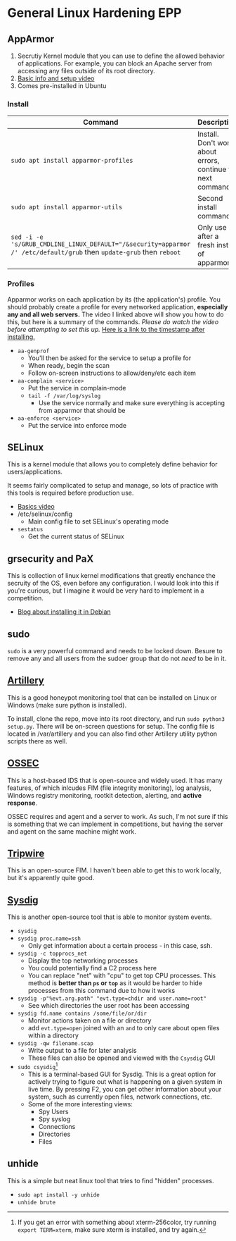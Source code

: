 # General Linux Hardening EPP 

## AppArmor 
   1. Secrutiy Kernel module that you can use to define the allowed behavior of applications. For example, you can block an Apache server from accessing any files outside of its root directory. 
   2. [Basic info and setup video](https://www.youtube.com/watch?v=zPkrcTidwQI)
   3. Comes pre-installed in Ubuntu 

### Install 
| Command | Description |
| - | - |
| `sudo apt install apparmor-profiles`  | Install. Don't worry about errors, continue to next command.
| `sudo apt install apparmor-utils` | Second install command. |
| `sed -i -e 's/GRUB_CMDLINE_LINUX_DEFAULT="/&security=apparmor /' /etc/default/grub` then `update-grub` then `reboot` | Only use after a fresh install of apparmor | 

### Profiles 
Apparmor works on each application by its (the application's) profile. You should probably create a profile for every networked application, **especially any and all web servers.** The video I linked above will show you how to do this, but here is a summary of the commands. *Please do watch the video before attempting to set this up.* [Here is a link to the timestamp after installing.](https://youtu.be/zPkrcTidwQI?t=585)

- `aa-genprof` 
  - You'll then be asked for the service to setup a profile for
  - When ready, begin the scan
  - Follow on-screen instructions to allow/deny/etc each item
- `aa-complain <service>` 
  - Put the service in complain-mode 
  - `tail -f /var/log/syslog` 
    - Use the service normally and make sure everything is accepting from apparmor that should be
- `aa-enforce <service>`
  - Put the service into enforce mode

## SELinux
This is a kernel module that allows you to completely define behavior for users/applications. 

It seems fairly complicated to setup and manage, so lots of practice with this tools is required before production use. 

- [Basics video](https://www.youtube.com/watch?v=gma-IRr5mnk)
- /etc/selinux/config
  - Main config file to set SELinux's operating mode
- `sestatus`
  - Get the current status of SELinux 

## grsecurity and PaX
This is collection of linux kernel modifications that greatly enchance the secruity of the OS, even before any configuration. I would look into this if you're curious, but I imagine it would be very hard to implement in a competition. 

- [Blog about installing it in Debian](https://micahflee.com/2016/01/debian-grsecurity/) 

## sudo
`sudo` is a very powerful command and needs to be locked down. Besure to remove any and all users from the sudoer group that do not *need* to be in it. 

## [Artillery](https://github.com/BinaryDefense/artillery)
This is a good honeypot monitoring tool that can be installed on Linux or Windows (make sure python is installed). 

To install, clone the repo, move into its root directory, and run `sudo python3 setup.py`. There will be on-screen questions for setup. The config file is located in /var/artillery and you can also find other Artillery utility python scripts there as well. 

## [OSSEC](https://www.ossec.net/)
This is a host-based IDS that is open-source and widely used. It has many features, of which inlcudes FIM (file integrity monitoring), log analysis, Windows registry monitoring, rootkit detection, alerting, and **active response**. 

OSSEC requires and agent and a server to work. As such, I'm not sure if this is something that we can implement in competitions, but having the server and agent on the same machine might work. 

## [Tripwire](https://github.com/Tripwire/tripwire-open-source)
This is an open-source FIM. I haven't been able to get this to work locally, but it's apparently quite good. 

## [Sysdig](https://github.com/draios/sysdig/wiki/How-to-Install-Sysdig-for-Linux)
This is another open-source tool that is able to monitor system events. 
  - `sysdig` 
  - `sysdig proc.name=ssh`
    - Only get information about a certain process - in this case, ssh. 
  - `sysdig -c topprocs_net`
    - Display the top networking processes 
    - You could potentially find a C2 process here
    - You can replace "net" with "cpu" to get top CPU processes. This method is **better than `ps` or `top`** as it would be harder to hide processes from this command due to how it works 
  - `sysdig -p"%evt.arg.path" "evt.type=chdir and user.name=root"`
    - See which directories the user root has been accessing 
  - `sysdig fd.name contains /some/file/or/dir`
    - Monitor actions taken on a file or directory 
    - add `evt.type=open` joined with an `and` to only care about open files within a directory 
  - `sysdig -qw filename.scap` 
    - Write output to a file for later analysis
    - These files can also be opened and viewed with the `Csysdig` GUI 
  - `sudo csysdig`[^1]
    - This is a terminal-based GUI for Sysdig. This is a great option for actively trying to figure out what is happening on a given system in live time. By pressing F2, you can get other information about your system, such as currently open files, network connections, etc.
    - Some of the more interesting views:
      - Spy Users
      - Spy syslog
      - Connections
      - Directories
      - Files

## unhide
This is a simple but neat linux tool that tries to find "hidden" processes. 
- `sudo apt install -y unhide`
- `unhide brute` 



[^1]: If you get an error with something about xterm-256color, try running `export TERM=xterm`, make sure xterm is installed, and try again. 